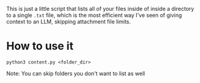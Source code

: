 This is just a little script that lists all of your files inside of inside a directory to a single ```.txt``` file, which is the most efficient way I've seen of giving context to an LLM, skipping attachment file limits.

# How to use it
```
python3 content.py <folder_dir>
```

Note: You can skip folders you don't want to list as well
